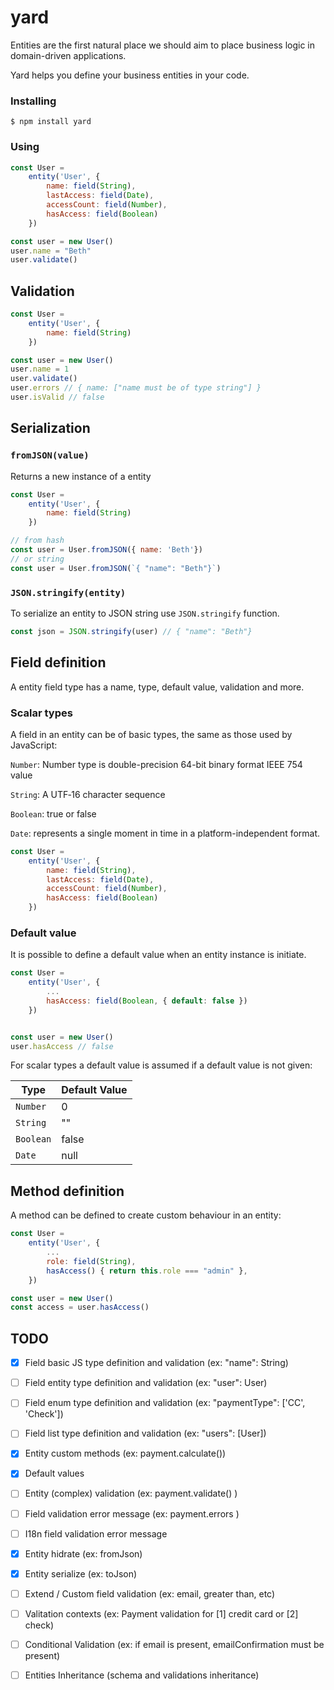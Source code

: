 # yard

Entities are the first natural place we should aim to place business logic in domain-driven applications.

Yard helps you define your business entities in your code.

### Installing
    $ npm install yard

### Using

```javascript
const User = 
    entity('User', {
        name: field(String),
        lastAccess: field(Date),
        accessCount: field(Number),
        hasAccess: field(Boolean)
    })

const user = new User()
user.name = "Beth"
user.validate()
```

## Validation

```javascript
const User = 
    entity('User', {
        name: field(String)
    })

const user = new User()
user.name = 1
user.validate() 
user.errors // { name: ["name must be of type string"] }
user.isValid // false
```

## Serialization

### `fromJSON(value)`

Returns a new instance of a entity

```javascript
const User = 
    entity('User', {
        name: field(String)
    })

// from hash
const user = User.fromJSON({ name: 'Beth'})
// or string
const user = User.fromJSON(`{ "name": "Beth"}`)
```

### `JSON.stringify(entity)`

To serialize an entity to JSON string use `JSON.stringify` function.

```javascript
const json = JSON.stringify(user) // { "name": "Beth"}
```

## Field definition

A entity field type has a name, type, default value, validation and more.

### Scalar types

A field in an entity can be of basic types, the same as those used by JavaScript:

`Number`: Number type is double-precision 64-bit binary format IEEE 754 value

`String`: A UTF‐16 character sequence

`Boolean`: true or false

`Date`: represents a single moment in time in a platform-independent format. 

```javascript
const User = 
    entity('User', {
        name: field(String),
        lastAccess: field(Date),
        accessCount: field(Number),
        hasAccess: field(Boolean)
    })
```

### Default value

It is possible to define a default value when an entity instance is initiate.

```javascript
const User = 
    entity('User', {
        ...
        hasAccess: field(Boolean, { default: false })
    })


const user = new User()
user.hasAccess // false
```

For scalar types a default value is assumed if a default value is not given:

|Type|Default Value|
|---|---|
|`Number`|0|
|`String`|""|
|`Boolean`|false|
|`Date`|null|

## Method definition

A method can be defined to create custom behaviour in an entity:

```javascript
const User = 
    entity('User', {
        ...
        role: field(String),
        hasAccess() { return this.role === "admin" },
    })

const user = new User()
const access = user.hasAccess()
```

## TODO

- [X] Field basic JS type definition and validation (ex: "name": String)
- [ ] Field entity type definition and validation (ex: "user": User)
- [ ] Field enum type definition and validation (ex: "paymentType": ['CC', 'Check'])
- [ ] Field list type definition and validation (ex: "users": [User])
- [X] Entity custom methods (ex: payment.calculate())
- [X] Default values 
- [ ] Entity (complex) validation (ex: payment.validate() )
- [ ] Field validation error message (ex: payment.errors )
- [ ] I18n field validation error message
- [X] Entity hidrate (ex: fromJson)
- [X] Entity serialize (ex: toJson)
- [ ] Extend / Custom field validation (ex: email, greater than, etc)
- [ ] Valitation contexts (ex: Payment validation for [1] credit card or [2] check)
- [ ] Conditional Validation (ex: if email is present, emailConfirmation must be present)
- [ ] Entities Inheritance (schema and validations inheritance)

